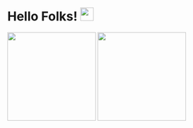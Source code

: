 # Hello Folks! <img src="https://raw.githubusercontent.com/MartinHeinz/MartinHeinz/master/wave.gif" width="30px" >

<p float="left">
  <img height="200px" src="https://github-readme-stats.vercel.app/api?username=VHGC1&theme=gotham&count_private=true" />
  <img height="200px" src="https://github-readme-stats.vercel.app/api/top-langs/?username=VHGC1&theme=gotham&layout=compact" />
</p>
